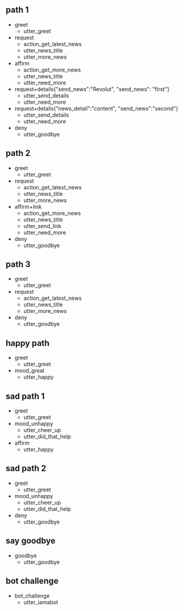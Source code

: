 ## path 1
* greet
    - utter_greet
* request
    - action_get_latest_news
    - utter_news_title
    - utter_more_news
* affirm
    - action_get_more_news
    - utter_news_title
    - utter_need_more
* request+details{"send_news":"Revolut", "send_news": "first"}
    - utter_send_details
    - utter_need_more
* request+details{"news_detail":"content", "send_news":"second"}
    - utter_send_details
    - utter_need_more
* deny
    - utter_goodbye

## path 2
* greet
    - utter_greet
* request
    - action_get_latest_news
    - utter_news_title
    - utter_more_news
* affirm+link
    - action_get_more_news
    - utter_news_title
    - utter_send_link
    - utter_need_more
* deny
    - utter_goodbye

## path 3
* greet
    - utter_greet
* request
    - action_get_latest_news
    - utter_news_title
    - utter_more_news
* deny
    - utter_goodbye






## happy path
* greet
  - utter_greet
* mood_great
  - utter_happy

## sad path 1
* greet
  - utter_greet
* mood_unhappy
  - utter_cheer_up
  - utter_did_that_help
* affirm
  - utter_happy

## sad path 2
* greet
  - utter_greet
* mood_unhappy
  - utter_cheer_up
  - utter_did_that_help
* deny
  - utter_goodbye

## say goodbye
* goodbye
  - utter_goodbye

## bot challenge
* bot_challenge
  - utter_iamabot
